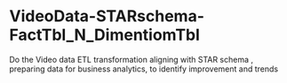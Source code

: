 # VideoData-STARschema-FactTbl_N_DimentiomTbl
Do the Video data ETL transformation aligning with STAR schema , preparing data for business analytics, to identify improvement and trends
